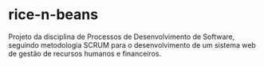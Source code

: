 # rice-n-beans
Projeto da disciplina de Processos de Desenvolvimento de Software, seguindo metodologia SCRUM para o desenvolvimento de um sistema web de gestão de recursos humanos e financeiros.
